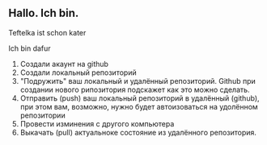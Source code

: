 ## Hallo. Ich bin.

Teftelka ist schon kater

Ich bin dafur

1. Создали акаунт на github
2. Создали локальный репозиторий
3. "Подружить" ваш локальный и удалённый репозиторий. Github при создании нового рипозитория подскажет как это можно сделать.
4. Отправить (push) ваш локальный репозиторий в удалённый (github), при этом вам, возможно, нужно будет автоизоваться на удолённом репозитории
5. Провести изминения с другого компьютера
6. Выкачать (pull) актуальноке состояние из удалённого репозитория.